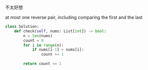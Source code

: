 
不太好想

at most one reverse pair, including comparing the first and the last

```py
class Solution:
    def check(self, nums: List[int]) -> bool:
        n = len(nums)
        count = 0
        for i in range(n):
            if nums[i-1] > nums[i]:
                count += 1
        
        return count <= 1
       
```